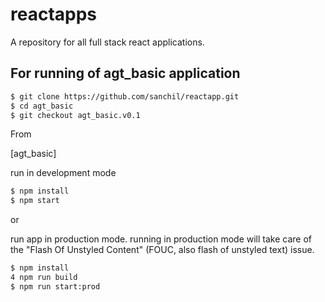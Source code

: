 # reactapps

A repository for all full stack react applications.

## For running of agt_basic application

```sh
$ git clone https://github.com/sanchil/reactapp.git
$ cd agt_basic
$ git checkout agt_basic.v0.1
```

From

[agt_basic]

run in development mode

  
```sh
$ npm install
$ npm start
```

or

run app in production mode. running in production mode will take care of the "Flash Of Unstyled Content" (FOUC, also flash of unstyled text)  issue.


```sh
$ npm install
4 npm run build
$ npm run start:prod
```

